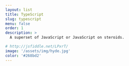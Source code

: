 ```yaml
---
layout: list
title: TypeScript
slug: typescript
menu: false
order: 1
description: >
  A superset of JavaScript or JavaScript on steroids.

# http://jsfiddle.net/LPxrT/
image: '/assets/img/hyde.jpg'
color: '#268bd2'
---
```

